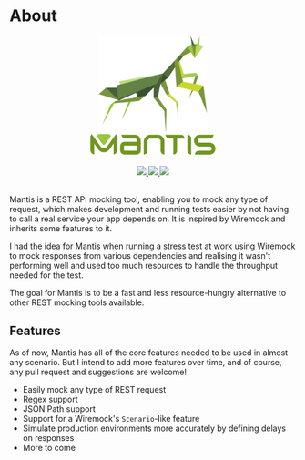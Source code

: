 # About

<div align="center">
  <img src="img/logo.svg" width="190">
  <br/>
  <img src="img/name.svg" width="220">
</div>

<br/> 

<div align="center" class="badge">
  <a target="_blank" href="https://github.com/dubonzi/mantis/actions/workflows/go-test.yml">
    <img class="badge-item" src="https://github.com/dubonzi/mantis/actions/workflows/go-test.yml/badge.svg"/>
  </a>
  
  <a target="_blank" href="https://codecov.io/gh/dubonzi/mantis">
    <img class="badge-item" src="https://codecov.io/gh/dubonzi/mantis/graph/badge.svg?token=OJ97WK5VJJ"/>
  </a>

  <a target="_blank" href="https://dubonzi.github.io/mantis">
    <img class="badge-item" src="https://img.shields.io/badge/Docs-%F0%9F%93%9A-azure"/>
  </a>

</div>

</br>

Mantis is a REST API mocking tool, enabling you to mock any type of request, which makes development and running tests easier by not having to call a real service your app depends on. It is inspired by Wiremock and inherits some features to it.

I had the idea for Mantis when running a stress test at work using Wiremock to mock responses from various dependencies and realising it wasn't performing well and used too much resources to handle the throughput needed for the test.

The goal for Mantis is to be a fast and less resource-hungry alternative to other REST mocking tools available.

## Features

As of now, Mantis has all of the core features needed to be used in almost any scenario. But I intend to add more features over time, and of course, any pull request and suggestions are welcome!

- Easily mock any type of REST request
- Regex support
- JSON Path support
- Support for a Wiremock's `Scenario`-like feature
- Simulate production environments more accurately by defining delays on responses
- More to come